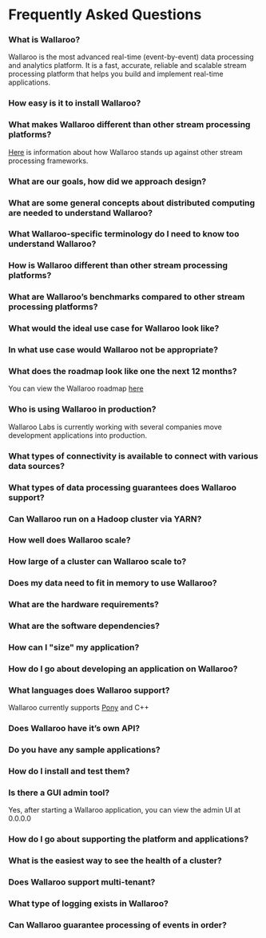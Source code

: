 # Frequently Asked Questions

### What is Wallaroo?
Wallaroo is the most advanced real-time (event-by-event) data processing and analytics platform.  It is a fast, accurate, reliable and scalable stream processing platform that helps you build and implement real-time applications.

### How easy is it to install Wallaroo?


### What makes Wallaroo different than other stream processing platforms?
[Here](wallaroo-comparison) is information about how Wallaroo stands up against other stream processing frameworks.

### What are our goals, how did we approach design?


### What are some general concepts about distributed computing are needed to understand Wallaroo?


### What Wallaroo-specific terminology do I need to know too understand Wallaroo?
### How is Wallaroo different than other stream processing platforms?
### What are Wallaroo’s benchmarks compared to other stream processing platforms?
### What would the ideal use case for Wallaroo look like?
### In what use case would Wallaroo not be appropriate?
### What does the roadmap look like one the next 12 months?
You can view the Wallaroo roadmap [here](roadmap)
### Who is using Wallaroo in production?
Wallaroo Labs is currently working with several companies move development applications into production.

### What types of connectivity is available to connect with various data sources?
### What types of data processing guarantees does Wallaroo support?
### Can Wallaroo run on a Hadoop cluster via YARN?
### How well does Wallaroo scale?
### How large of a cluster can Wallaroo scale to?
### Does my data need to fit in memory to use Wallaroo?
### What are the hardware requirements?
### What are the software dependencies?
### How can I "size" my application?
### How do I go about developing an application on Wallaroo?
### What languages does Wallaroo support?
Wallaroo currently supports [Pony](http://ponylang.org) and C++


### Does Wallaroo have it’s own API?
### Do you have any sample applications?
### How do I install and test them?
### Is there a GUI admin tool?
Yes, after starting a Wallaroo application, you can view the admin UI at 0.0.0.0


### How do I go about supporting the platform and applications?
### What is the easiest way to see the health of a cluster?
### Does Wallaroo support multi-tenant?
### What type of logging exists in Wallaroo?
### Can Wallaroo guarantee processing of events in order? 

